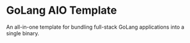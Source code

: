 # GoLang AIO Template

An all-in-one template for bundling full-stack GoLang applications into a single binary.
